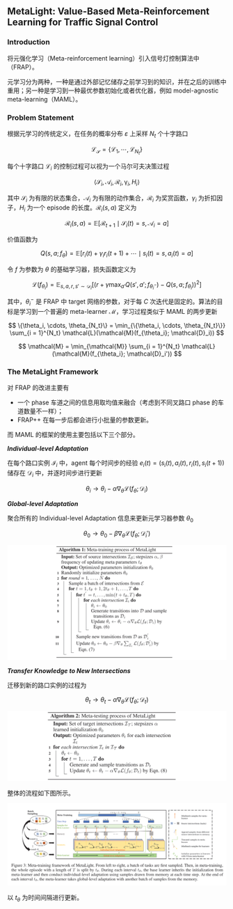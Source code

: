 ## MetaLight: Value-Based Meta-Reinforcement Learning for Traffic Signal Control

### Introduction

将元强化学习（Meta-reinforcement learning）引入信号灯控制算法中（FRAP）。

元学习分为两种，一种是通过外部记忆储存之前学习到的知识，并在之后的训练中重用；另一种是学习到一种最优参数初始化或者优化器，例如 model-agnostic meta-learning（MAML）。

### Problem Statement

根据元学习的传统定义，在任务的概率分布 $\varepsilon$ 上采样 $N_t$ 个十字路口

$$
\mathcal{L}_\mathcal{S} = \{\mathcal{L}_1, \cdots, \mathcal{L}_{N_t}\}
$$

每个十字路口 $\mathcal{L}_i$ 的控制过程可以视为一个马尔可夫决策过程

$$
\langle \mathcal{S}_i, \mathcal{A}_i, \mathcal{R}_i, \mathcal{\gamma}_i, H_i \rangle
$$

其中 $\mathcal{S}_i$ 为有限的状态集合，$\mathcal{A}_i$ 为有限的动作集合，$\mathcal{R}_i$ 为奖赏函数，$\gamma_i$ 为折扣因子，$H_i$ 为一个 episode 的长度。$\mathcal{R}_i(s, a)$ 定义为

$$
\mathcal{R}_i(s, a) = \mathbb{E}[\mathcal{R}_{t + 1} \mid \mathcal{S}_i(t) = s, \mathcal{A}_i = a]
$$

价值函数为

$$
Q(s, a; f_\theta) = \mathbb{E}[r_i(t) + \gamma_i r_i(t + 1) + \cdots \mid s_i(t) = s, a_i(t) = a]
$$

令 $f$ 为参数为 $\theta$ 的基础学习器，损失函数定义为

$$
\mathcal{L}(f_{\theta_i}) = \mathbb{E}_{s,a,r,s' \sim \mathcal{D}_i} \left[\left(r + \gamma \max_{a'} Q(s', a'; f_{\theta_i^-}) - Q(s, a; f_{\theta_i})\right)^2\right]
$$

其中，$\theta_i^-$ 是 FRAP 中 target 网络的参数，对于每 $C$ 次迭代是固定的。算法的目标是学习到一个普遍的 meta-learner $\mathcal{M}$，学习过程类似于 MAML 的两步更新

$$
\{\theta_i, \cdots, \theta_{N_t}\} = \min_{\{\theta_i, \cdots, \theta_{N_t}\}} \sum_{i = 1}^{N_t} \mathcal{L}(\mathcal{M}(f_{\theta_i}; \mathcal{D}_i))
$$

$$
\mathcal{M} = \min_{\mathcal{M}} \sum_{i = 1}^{N_t} \mathcal{L}(\mathcal{M}(f_{\theta_i}; \mathcal{D}_i'))
$$

### The MetaLight Framework

对 FRAP 的改进主要有

* 一个 phase 车道之间的信息用取均值来融合（考虑到不同叉路口 phase 的车道数量不一样）；
* FRAP++ 在每一步后都会进行小批量的参数更新。

而 MAML 的框架的使用主要包括以下三个部分。

***Individual-level Adaptation***

在每个路口实例 $\mathcal{I}_i$ 中，agent 每个时间步的经验 $e_i(t) = (s_i(t), a_i(t), r_i(t), s_i(t + 1))$ 储存在 $\mathcal{D}_i$ 中，并逐时间步进行更新

$$
\theta_i \rightarrow \theta_i - \alpha \nabla_\theta \mathcal{L}(f_\theta; \mathcal{D}_i)
$$

***Global-level Adaptation***

聚合所有的 Individual-level Adaptation 信息来更新元学习器参数 $\theta_0$

$$
\theta_0 \rightarrow \theta_0 - \beta \nabla_\theta \mathcal{L}(f_\theta; \mathcal{D}_i')
$$

![1.PNG](1.PNG)

***Transfer Knowledge to New Intersections***

迁移到新的路口实例的过程为

$$
\theta_t \rightarrow \theta_t - \alpha \nabla_\theta \mathcal{L}(f_\theta; \mathcal{D}_t)
$$

![2.PNG](2.PNG)

整体的流程如下图所示。

![3.PNG](3.PNG)

以 $t_\theta$ 为时间间隔进行更新。